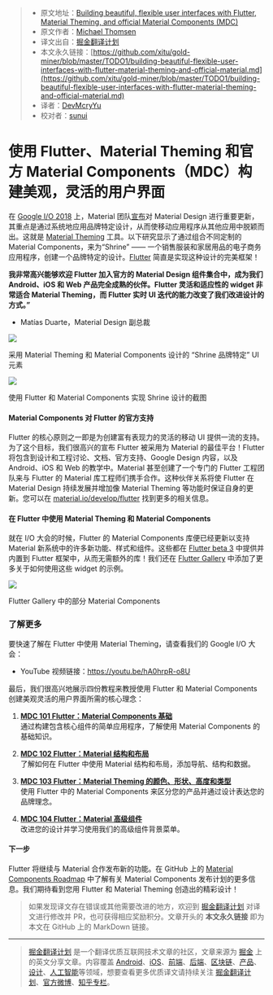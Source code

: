 > * 原文地址：[Building beautiful, flexible user interfaces with Flutter, Material Theming, and official Material Components (MDC)](https://medium.com/flutter-io/building-beautiful-flexible-user-interfaces-with-flutter-material-theming-and-official-material-13ae9279ef19)
> * 原文作者：[Michael Thomsen](https://medium.com/@mit.mit?source=post_header_lockup)
> * 译文出自：[掘金翻译计划](https://github.com/xitu/gold-miner)
> * 本文永久链接：[https://github.com/xitu/gold-miner/blob/master/TODO1/building-beautiful-flexible-user-interfaces-with-flutter-material-theming-and-official-material.md](https://github.com/xitu/gold-miner/blob/master/TODO1/building-beautiful-flexible-user-interfaces-with-flutter-material-theming-and-official-material.md)
> * 译者：[DevMcryYu](https://github.com/devmcryyu)
> * 校对者：[sunui](https://github.com/sunui)

# 使用 Flutter、Material Theming 和官方 Material Components（MDC）构建美观，灵活的用户界面

在 [Google I/O 2018](https://events.google.com/io/) 上，Material 团队[宣布](https://design.google/library/making-more-with-material/)对 Material Design 进行重要更新，其重点是通过系统地应用品牌特定设计，从而使移动应用程序从其他应用中脱颖而出。这就是 [Material Theming](https://material.io/design/material-theming/) 工具。以下研究显示了通过组合不同定制的 Material Components，来为“Shrine” —— 一个销售服装和家居用品的电子商务应用程序，创建一个品牌特定的设计。[Flutter](http://flutter.io) 简直是实现这种设计的完美框架！

**我非常高兴能够欢迎 Flutter 加入官方的 Material Design 组件集合中，成为我们 Android、iOS 和 Web 产品完全成熟的伙伴。Flutter 灵活和适应性的 widget 非常适合 Material Theming，而 Flutter 实时 UI 迭代的能力改变了我们改进设计的方式。”**

- Matías Duarte，Material Design 副总裁

![](https://cdn-images-1.medium.com/max/1000/1*cyTGpzWuHqvYFGTV7uQyXA.png)

采用 Material Theming 和 Material Components 设计的 “Shrine 品牌特定” UI 元素


![](https://cdn-images-1.medium.com/max/800/1*L2vOm-w6u4c-WRU6qZ9W_A.png)

使用 Flutter 和 Material Components 实现 Shrine 设计的截图

#### Material Components 对 Flutter 的官方支持

Flutter 的核心原则之一即是为创建富有表现力的灵活的移动 UI 提供一流的支持。为了这个目标，我们很高兴的宣布 Flutter 被采用为 Material 的最佳平台！Flutter 将包含到设计和工程讨论、文档、官方支持、Google Design 内容，以及 Android、iOS 和 Web 的教学中。Material 甚至创建了一个专门的 Flutter 工程团队来与 Flutter 的 Material 库工程师们携手合作。这种伙伴关系将使 Flutter 在 Material Design 持续发展并增加像 Material Theming 等功能时保证自身的更新。您可以在 [material.io/develop/flutter](http://material.io/develop/flutter) 找到更多的相关信息。

#### 在 Flutter 中使用 Material Theming 和 Material Components

就在 I/O 大会的时候，Flutter 的 Material Components 库便已经更新以支持 Material 新系统中的许多新功能、样式和组件。这些都在 [Flutter beta 3](https://medium.com/flutter-io/flutter-beta-3-7d88125245dc) 中提供并内置到 Flutter 框架中，从而无需额外的库！我们还在 [Flutter Gallery](https://play.google.com/store/apps/details?id=io.flutter.demo.gallery) 中添加了更多关于如何使用这些 widget 的示例。

![](https://cdn-images-1.medium.com/max/800/1*3U83sHXcjpSZCceOlIjyHg.png)

 Flutter Gallery 中的部分 Material Components

### 了解更多

要快速了解在 Flutter 中使用 Material Theming，请查看我们的 Google I/O 大会：

* YouTube 视频链接：https://youtu.be/hA0hrpR-o8U

最后，我们很高兴地展示四份教程来教授使用 Flutter 和 Material Components 创建美观灵活的用户界面所需的核心理念：

1.  [**MDC 101 Flutter：Material Components 基础**](https://codelabs.developers.google.com/codelabs/mdc-101-flutter/)  
通过构建包含核心组件的简单应用程序，了解使用 Material Components 的基础知识。

2.  [**MDC 102 Flutter：Material 结构和布局**](https://codelabs.developers.google.com/codelabs/mdc-102-flutter/)  
了解如何在 Flutter 中使用 Material 结构和布局，添加导航、结构和数据。

3.  [**MDC 103 Flutter：Material Theming 的颜色、形状、高度和类型**](https://codelabs.developers.google.com/codelabs/mdc-103-flutter/)  
使用 Flutter 中的 Material Components 来区分您的产品并通过设计表达您的品牌理念。

4.  [**MDC 104 Flutter：Material 高级组件**](https://codelabs.developers.google.com/codelabs/mdc-104-flutter/)  
改进您的设计并学习使用我们的高级组件背景菜单。

#### 下一步

Flutter 将继续与 Material 合作发布新的功能。在 GitHub 上的 [Material Components Roadmap](https://github.com/material-components/material-components/blob/develop/ROADMAP.md) 中了解有关 Material Components 发布计划的更多信息。我们期待看到您用 Flutter 和 Material Theming 创造出的精彩设计！

> 如果发现译文存在错误或其他需要改进的地方，欢迎到 [掘金翻译计划](https://github.com/xitu/gold-miner) 对译文进行修改并 PR，也可获得相应奖励积分。文章开头的 **本文永久链接** 即为本文在 GitHub 上的 MarkDown 链接。


---

> [掘金翻译计划](https://github.com/xitu/gold-miner) 是一个翻译优质互联网技术文章的社区，文章来源为 [掘金](https://juejin.im) 上的英文分享文章。内容覆盖 [Android](https://github.com/xitu/gold-miner#android)、[iOS](https://github.com/xitu/gold-miner#ios)、[前端](https://github.com/xitu/gold-miner#前端)、[后端](https://github.com/xitu/gold-miner#后端)、[区块链](https://github.com/xitu/gold-miner#区块链)、[产品](https://github.com/xitu/gold-miner#产品)、[设计](https://github.com/xitu/gold-miner#设计)、[人工智能](https://github.com/xitu/gold-miner#人工智能)等领域，想要查看更多优质译文请持续关注 [掘金翻译计划](https://github.com/xitu/gold-miner)、[官方微博](http://weibo.com/juejinfanyi)、[知乎专栏](https://zhuanlan.zhihu.com/juejinfanyi)。
